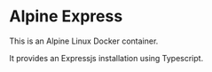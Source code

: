 # Alpine Express

This is an Alpine Linux Docker container.

It provides an Expressjs installation using Typescript.
